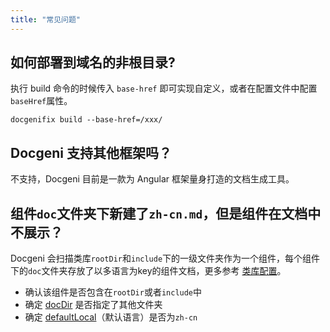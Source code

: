 ```yaml
---
title: "常见问题"
---
```


## 如何部署到域名的非根目录?
执行 build 命令的时候传入 `base-href` 即可实现自定义，或者在配置文件中配置`baseHref`属性。

`docgenifix build --base-href=/xxx/`

## Docgeni 支持其他框架吗？
不支持，Docgeni 目前是一款为 Angular 框架量身打造的文档生成工具。

## 组件`doc`文件夹下新建了`zh-cn.md`，但是组件在文档中不展示？
Docgeni 会扫描类库`rootDir`和`include`下的一级文件夹作为一个组件，每个组件下的`doc`文件夹存放了以多语言为key的组件文档，更多参考 [类库配置](configuration/lib#rootdir)。
- 确认该组件是否包含在`rootDir`或者`include`中
- 确定 [docDir](configuration/lib#docdir) 是否指定了其他文件夹
- 确定 [defaultLocal](configuration/global#defaultlocale)（默认语言）是否为`zh-cn`
